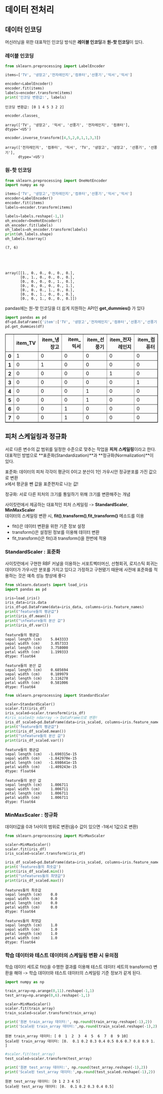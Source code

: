 # 데이터 전처리

## 데이터 인코딩

머신러닝을 위한 대표적인 인코딩 방식은 **레이블 인코딩**과 **원-핫 인코딩**이 있다. 

### 레이블 인코딩


```python
from sklearn.preprocessing import LabelEncoder

items=['TV', '냉장고','전자레인지','컴퓨터','선풍기','믹서','믹서']

encoder=LabelEncoder()
encoder.fit(items)
labels=encoder.transform(items)
print('인코딩 변환값:', labels)
```

    인코딩 변환값: [0 1 4 5 3 2 2]
    


```python
encoder.classes_
```




    array(['TV', '냉장고', '믹서', '선풍기', '전자레인지', '컴퓨터'], dtype='<U5')




```python
encoder.inverse_transform([4,5,2,0,1,1,3,3])
```




    array(['전자레인지', '컴퓨터', '믹서', 'TV', '냉장고', '냉장고', '선풍기', '선풍기'],
          dtype='<U5')



### 원-핫 인코딩


```python
from sklearn.preprocessing import OneHotEncoder
import numpy as np

items=['TV', '냉장고','전자레인지','컴퓨터','선풍기','믹서','믹서']
encoder=LabelEncoder()
encoder.fit(items)
labels=encoder.transform(items)

labels=labels.reshape(-1,1)
oh_encoder=OneHotEncoder()
oh_encoder.fit(labels)
oh_labels=oh_encoder.transform(labels)
print(oh_labels.shape)
oh_labels.toarray()
```

    (7, 6)
    




    array([[1., 0., 0., 0., 0., 0.],
           [0., 1., 0., 0., 0., 0.],
           [0., 0., 0., 0., 1., 0.],
           [0., 0., 0., 0., 0., 1.],
           [0., 0., 0., 1., 0., 0.],
           [0., 0., 1., 0., 0., 0.],
           [0., 0., 1., 0., 0., 0.]])



pandas에는 원-핫 인코딩을 더 쉽게 지원하는 API인 **get_dummies()** 가 있다


```python
import pandas as pd
df=pd.DataFrame({'item':['TV', '냉장고','전자레인지','컴퓨터','선풍기','선풍기','믹서','믹서']})
pd.get_dummies(df)
```




<div>

<table border="1" class="dataframe">
  <thead>
    <tr style="text-align: right;">
      <th></th>
      <th>item_TV</th>
      <th>item_냉장고</th>
      <th>item_믹서</th>
      <th>item_선풍기</th>
      <th>item_전자레인지</th>
      <th>item_컴퓨터</th>
    </tr>
  </thead>
  <tbody>
    <tr>
      <th>0</th>
      <td>1</td>
      <td>0</td>
      <td>0</td>
      <td>0</td>
      <td>0</td>
      <td>0</td>
    </tr>
    <tr>
      <th>1</th>
      <td>0</td>
      <td>1</td>
      <td>0</td>
      <td>0</td>
      <td>0</td>
      <td>0</td>
    </tr>
    <tr>
      <th>2</th>
      <td>0</td>
      <td>0</td>
      <td>0</td>
      <td>0</td>
      <td>1</td>
      <td>0</td>
    </tr>
    <tr>
      <th>3</th>
      <td>0</td>
      <td>0</td>
      <td>0</td>
      <td>0</td>
      <td>0</td>
      <td>1</td>
    </tr>
    <tr>
      <th>4</th>
      <td>0</td>
      <td>0</td>
      <td>0</td>
      <td>1</td>
      <td>0</td>
      <td>0</td>
    </tr>
    <tr>
      <th>5</th>
      <td>0</td>
      <td>0</td>
      <td>0</td>
      <td>1</td>
      <td>0</td>
      <td>0</td>
    </tr>
    <tr>
      <th>6</th>
      <td>0</td>
      <td>0</td>
      <td>1</td>
      <td>0</td>
      <td>0</td>
      <td>0</td>
    </tr>
    <tr>
      <th>7</th>
      <td>0</td>
      <td>0</td>
      <td>1</td>
      <td>0</td>
      <td>0</td>
      <td>0</td>
    </tr>
  </tbody>
</table>
</div>



## 피처 스케일링과 정규화

서로 다른 변수의 값 범위를 일정한 수준으로 맞추는 작업을 **피처 스케일링**이라고 한다.<br/>
대표적인 방법으로 **표준화(Standardization)**과 **정규화(Normalization)**이 있다.

표준화: 데이터의 피처 각각이 평균이 0이고 분산이 1인 가우시안 정규분포를 가진 값으로 변환<br/>
x에서 평균을 뺀 값을 표준편차로 나눈 값!

정규화: 서로 다른 피처의 크기를 통일하기 위해 크기를 변환해주는 개념

사이킷런에서 제공하는 대표적인 피처 스케일링 -> **StandardScaler**, **MinMaxScaler**<br/>
데이터의 스케일링 변환 시, **fit()**,**transform()**,**fit_transform()** 메소드를 이용
* fit()은 데이터 변환을 위한 기준 정보 설정
* transform()은 설정된 정보를 이용해 데이터 변환
* fit_transform()은 fit()과 transform()을 한번에 적용

### StandardScaler : 표준화

사이킷런에서 구현한 RBF 커널을 이용하는 서포트벡터머신, 선형회귀, 로지스틱 회귀는 데이터가 가우시안 분포를 가지고 있다고 가정하고 구현됐기 때문에 사전에 표준화를 적용하는 것은 예측 성능 향상에 좋다


```python
from sklearn.datasets import load_iris
import pandas as pd

iris=load_iris()
iris_data=iris.data
iris_df=pd.DataFrame(data=iris_data, columns=iris.feature_names)
print("feature들의 평균값")
print(iris_df.mean())
print("\nfeature들의 분산 값")
print(iris_df.var())
```

    feature들의 평균값
    sepal length (cm)    5.843333
    sepal width (cm)     3.057333
    petal length (cm)    3.758000
    petal width (cm)     1.199333
    dtype: float64
    
    feature들의 분산 값
    sepal length (cm)    0.685694
    sepal width (cm)     0.189979
    petal length (cm)    3.116278
    petal width (cm)     0.581006
    dtype: float64
    


```python
from sklearn.preprocessing import StandardScaler

scaler=StandardScaler()
scaler.fit(iris_df)
iris_scaled=scaler.transform(iris_df)
#iris_scaled는 ndarray -> DataFrame으로 변환!
iris_df_scaled=pd.DataFrame(data=iris_scaled, columns=iris.feature_names)
print("feature들의 평균값")
print(iris_df_scaled.mean())
print("\nfeature들의 분산 값")
print(iris_df_scaled.var())
```

    feature들의 평균값
    sepal length (cm)   -1.690315e-15
    sepal width (cm)    -1.842970e-15
    petal length (cm)   -1.698641e-15
    petal width (cm)    -1.409243e-15
    dtype: float64
    
    feature들의 분산 값
    sepal length (cm)    1.006711
    sepal width (cm)     1.006711
    petal length (cm)    1.006711
    petal width (cm)     1.006711
    dtype: float64
    

### MinMaxScaler : 정규화

데이터값을 0과 1사이의 범위로 변환(음수 값이 있으면 -1에서 1값으로 변환)


```python
from sklearn.preprocessing import MinMaxScaler

scaler=MinMaxScaler()
scaler.fit(iris_df)
iris_scaled=scaler.transform(iris_df)

iris_df_scaled=pd.DataFrame(data=iris_scaled, columns=iris.feature_names)
print('features들의 최솟값')
print(iris_df_scaled.min())
print("\nfeatures들의 최댓값")
print(iris_df_scaled.max())
```

    features들의 최솟값
    sepal length (cm)    0.0
    sepal width (cm)     0.0
    petal length (cm)    0.0
    petal width (cm)     0.0
    dtype: float64
    
    features들의 최댓값
    sepal length (cm)    1.0
    sepal width (cm)     1.0
    petal length (cm)    1.0
    petal width (cm)     1.0
    dtype: float64
    

### 학습 데이터와 테스트 데이터의 스케일링 변환 시 유의점

학습 데이터 세트로 fit()을 수행한 결과를 이용해 테스트 데이터 세트의 transform() 변환을 해야 -> 학습 데이터와 테스트 데이터의 스케일링 기준 정보가 같게 된다. 


```python
import numpy as np

train_array=np.arange(0,11).reshape(-1,1)
test_array=np.arange(0,6).reshape(-1,1)

scaler=MinMaxScaler()
scaler.fit(train_array)
train_scaled=scaler.transform(train_array)

print('원본 train_array 데이터:', np.round(train_array.reshape(-1),2))
print('Scale된 train_array 데이터:',np.round(train_scaled.reshape(-1),2))
```

    원본 train_array 데이터: [ 0  1  2  3  4  5  6  7  8  9 10]
    Scale된 train_array 데이터: [0.  0.1 0.2 0.3 0.4 0.5 0.6 0.7 0.8 0.9 1. ]
    


```python
#scaler.fit(test_array)
test_scaled=scaler.transform(test_array)

print('원본 test_array 데이터:', np.round(test_array.reshape(-1),2))
print('Scale된 test_array 데이터:',np.round(test_scaled.reshape(-1),2))
```

    원본 test_array 데이터: [0 1 2 3 4 5]
    Scale된 test_array 데이터: [0.  0.1 0.2 0.3 0.4 0.5]
    
